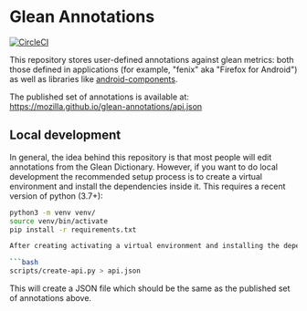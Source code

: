 # Glean Annotations

[![CircleCI](https://circleci.com/gh/mozilla/glean-annotations.svg?style=svg)](https://circleci.com/gh/mozilla/glean-annotations)

This repository stores user-defined annotations against glean metrics: both those defined in applications (for example, "fenix" aka "Firefox for Android") as well as libraries like [android-components].

The published set of annotations is available at: https://mozilla.github.io/glean-annotations/api.json

[android-components]: https://github.com/mozilla-mobile/android-components

## Local development

In general, the idea behind this repository is that most people will edit annotations from the Glean Dictionary.
However, if you want to do local development the recommended setup process is to create a virtual environment
and install the dependencies inside it. This requires a recent version of python (3.7+):

```bash
python3 -m venv venv/
source venv/bin/activate
pip install -r requirements.txt

After creating activating a virtual environment and installing the dependencies, run:

```bash
scripts/create-api.py > api.json
```

This will create a JSON file which should be the same as the published set of annotations above.
